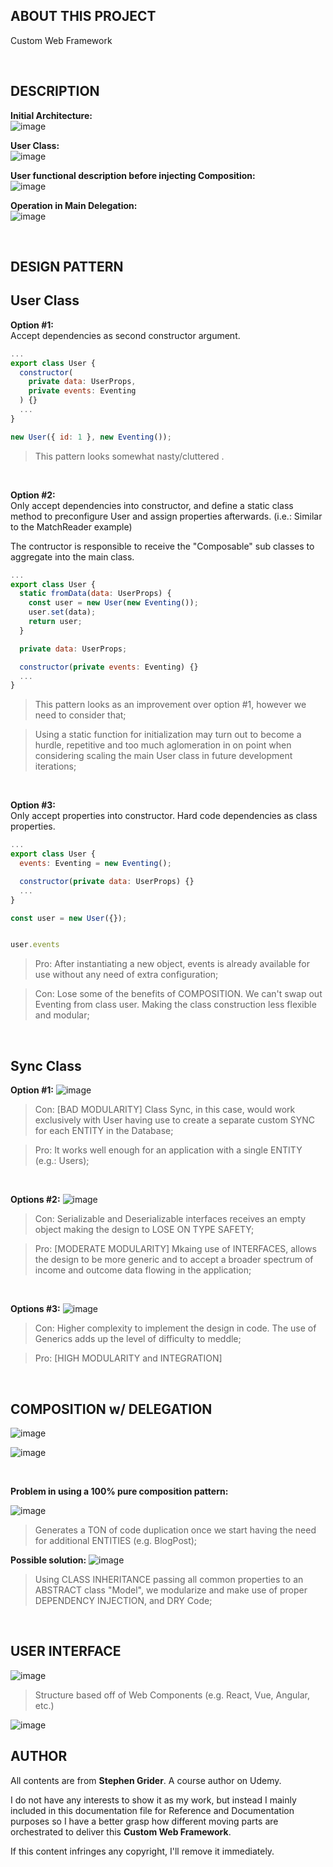 ## **ABOUT THIS PROJECT**

Custom Web Framework

<br>

## **DESCRIPTION**

**Initial Architecture:**  
![image](https://user-images.githubusercontent.com/16644017/93847150-16e26b80-fce1-11ea-9b25-f6098e58cd6e.png)

**User Class:**  
![image](https://user-images.githubusercontent.com/16644017/93958289-23be9800-fd91-11ea-9389-4df74e512b9b.png)

**User functional description before injecting Composition:**  
![image](https://user-images.githubusercontent.com/16644017/93985408-01903e80-fdc0-11ea-8a12-8984ca52144f.png)

**Operation in Main Delegation:**  
![image](https://user-images.githubusercontent.com/16644017/93995249-be3bcd00-fdcb-11ea-80ee-02e46874d8a5.png)

<br>

## **DESIGN PATTERN**

## **User Class**

**Option #1:**  
Accept dependencies as second constructor argument.

```js
...
export class User {
  constructor(
    private data: UserProps,
    private events: Eventing
  ) {}
  ...
}

new User({ id: 1 }, new Eventing());
```

> This pattern looks somewhat nasty/cluttered .

<br>  
  
**Option #2:**  
Only accept dependencies into constructor, and define a static class method to preconfigure User and assign properties afterwards. (i.e.: Similar to the MatchReader example)

The contructor is responsible to receive the "Composable" sub classes to aggregate into the main class.

```js
...
export class User {
  static fromData(data: UserProps) {
    const user = new User(new Eventing());
    user.set(data);
    return user;
  }

  private data: UserProps;

  constructor(private events: Eventing) {}
  ...
}
```

> This pattern looks as an improvement over option #1, however we need to consider that;

> Using a static function for initialization may turn out to become a hurdle, repetitive and too much aglomeration in on point when considering scaling the main User class in future development iterations;

<br>

**Option #3:**  
Only accept properties into constructor.
Hard code dependencies as class properties.

```js
...
export class User {
  events: Eventing = new Eventing();

  constructor(private data: UserProps) {}
  ...
}

const user = new User({});


user.events
```

> Pro: After instantiating a new object, events is already available for use without any need of extra configuration;

> Con: Lose some of the benefits of COMPOSITION. We can't swap out Eventing from class user. Making the class construction less flexible and modular;

<br>

## **Sync Class**

**Option #1:**
![image](https://user-images.githubusercontent.com/16644017/94100660-1f65ae00-fe69-11ea-8a84-8ed16b4afa30.png)

> Con: [BAD MODULARITY] Class Sync, in this case, would work exclusively with User having use to create a separate custom SYNC for each ENTITY in the Database;

> Pro: It works well enough for an application with a single ENTITY (e.g.: Users);

<br>

**Options #2:**
![image](https://user-images.githubusercontent.com/16644017/94101984-03afd700-fe6c-11ea-9703-6d3048b0924c.png)

> Con: Serializable and Deserializable interfaces receives an empty object making the design to LOSE ON TYPE SAFETY;

> Pro: [MODERATE MODULARITY] Mkaing use of INTERFACES, allows the design to be more generic and to accept a broader spectrum of income and outcome data flowing in the application;

<br>

**Options #3:**
![image](https://user-images.githubusercontent.com/16644017/94102235-a5372880-fe6c-11ea-95ba-e73d9d470935.png)

> Con: Higher complexity to implement the design in code. The use of Generics <T> adds up the level of difficulty to meddle;

> Pro: [HIGH MODULARITY and INTEGRATION]

<br>

## **COMPOSITION w/ DELEGATION**

![image](https://user-images.githubusercontent.com/16644017/94219826-aaef4580-ff22-11ea-8a02-a1e7aa6669d5.png)

![image](https://user-images.githubusercontent.com/16644017/94219923-dbcf7a80-ff22-11ea-8ca1-7d680b0de921.png)

<br>

**Problem in using a 100% pure composition pattern:**

![image](https://user-images.githubusercontent.com/16644017/94233372-bf433a80-ff42-11ea-9294-3442e42122ef.png)

> Generates a TON of code duplication once we start having the need for additional ENTITIES (e.g. BlogPost);

**Possible solution:**
![image](https://user-images.githubusercontent.com/16644017/94233674-3b3d8280-ff43-11ea-83a9-588536fe0ee0.png)

> Using CLASS INHERITANCE passing all common properties to an ABSTRACT class "Model", we modularize and make use of proper DEPENDENCY INJECTION, and DRY Code;

<br>

## **USER INTERFACE**

![image](https://user-images.githubusercontent.com/16644017/94328188-55cb3680-ffeb-11ea-99e7-0324480ec222.png)

> Structure based off of Web Components (e.g. React, Vue, Angular, etc.)

![image](https://user-images.githubusercontent.com/16644017/94328219-a8a4ee00-ffeb-11ea-8f8c-3c701b7c6c11.png)

## **AUTHOR**

All contents are from **Stephen Grider**. A course author on Udemy.

I do not have any interests to show it as my work, but instead I mainly included in this documentation file for Reference and Documentation purposes so I have a better grasp how different moving parts are orchestrated to deliver this **Custom Web Framework**.

If this content infringes any copyright, I'll remove it immediately.
